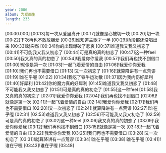```yaml
---
year: 2006
album: 为爱而生
length: 233
---
```

[00:00.000]
[00:13]每一次从爱里离开
[00:17]就像是心被切一块
[00:20]切一块
[00:22]下次再也不敢放胆爱
[00:26]谁知道主歌才一半
[00:29]桥段都还没唱出来
[00:33]就突然
[00:34]你的出现爆破了悲哀
[00:37]难道我又我又初恋了
[00:41]不可能我又我又初恋了
[00:44]可是真的真的初恋了
[00:47]这一种feel
[00:50]我又真的真的初恋了
[00:54]!我爱你你爱我
[00:57]!我们再也找不到借口
[01:00]!就像是第一次
[01:03]!一起飞着爱情的自由
[01:06]!我爱你你爱我
[01:10]!我们再也不需要借口
[01:13]!又一次初恋了
[01:16]!就算降讲有一点荒谬
[01:19]!谁在乎喔
[01:22]
[01:34]我吃了铁牛运功散
[01:37]因为我内伤好犀利
[01:40]好犀利
[01:42]你的魔力真的好犀利
[01:45]难道我又我又初恋了
[01:48]不可能我又我又初恋了
[01:51]可是真的真的初恋了
[01:55]这一种feel
[01:58]我又真的真的初恋了
[02:01]!我爱你你爱我
[02:04]!我们再也找不到借口
[02:08]!就像是第一次
[02:11]!一起飞着爱情的自由
[02:14]!我爱你你爱我
[02:17]!我们再也不需要借口
[02:20]!又一次初恋了
[02:24]!就算降讲有一点荒谬
[02:27]!谁在乎喔
[02:31]
[02:53]难道我又我又初恋了
[02:56]不可能我又我又初恋了
[02:59]可是真的真的初恋了
[03:02]这一种feel
[03:06]我又真的真的初恋了
[03:09]!我爱你你爱我
[03:12]!我们再也找不到借口
[03:15]!就像是第一次
[03:18]!一起飞着爱情的自由
[03:22]!我爱你你爱我
[03:25]!我们再也不需要借口
[03:28]!又一次初恋了
[03:31]!就算降讲有一点荒谬
[03:34]!谁在乎喔
[03:38]!谁在乎喔
[03:41]!谁在乎喔
[03:43]!谁在乎喔
[03:48]